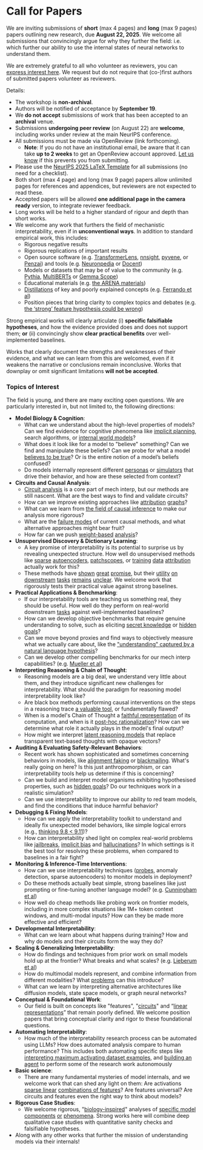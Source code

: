 # Call for Papers
We are inviting submissions of **short** (max 4 pages) and **long** (max 9 pages) papers outlining new research, due **August 22, 2025**. We welcome all submissions that convincingly argue for why they further the field: i.e. which further our ability to use the internal states of neural networks to understand them. 

We are extremely grateful to all who volunteer as reviewers, you can [express interest here](https://www.google.com/url?q=https://docs.google.com/forms/d/e/1FAIpQLSdiw1SJllzoTz_nqzDTzTOGb9DV3W_truQyh-WvYj_QGIi7Mg/viewform?usp%3Ddialog&sa=D&source=editors&ust=1752416032958469&usg=AOvVaw2EsYtz96oO4whBgvPj8wLn). We request but do not require that (co-)first authors of submitted papers volunteer as reviewers. 

Details: 
* The workshop is **non-archival**.
* Authors will be notified of acceptance by **September 19**.
* We **do not accept** submissions of work that has been accepted to an **archival** venue.
* Submissions **undergoing peer review** (on August 22) are **welcome**, including works under review at the main NeurIPS conference.
* All submissions must be made via OpenReview (link forthcoming).
  * **Note**: If you do not have an institutional email, be aware that it can take **up to 2 weeks** to get an OpenReview account approved. [Let us know](mailto:neurips2025@mechinterpworkshop.com) if this prevents you from submitting.
* Please use the [NeurIPS 2025 LaTeX Template](https://www.google.com/url?q=https://media.neurips.cc/Conferences/NeurIPS2025/Styles.zip&sa=D&source=editors&ust=1752416032961038&usg=AOvVaw2VCB80diS2a6aAg1MgJVpJ) for all submissions (no need for a checklist).
* Both short (max 4 page) and long (max 9 page) papers allow unlimited pages for references and appendices, but reviewers are not expected to read these.
* Accepted papers will be allowed **one additional page in the camera ready** version, to integrate reviewer feedback.
* Long works will be held to a higher standard of rigour and depth than short works.
* We welcome any work that furthers the field of mechanistic interpretability, even if in **unconventional ways**. In addition to standard empirical work, this includes:
  * Rigorous negative results
  * Rigorous replications of important results
  * Open source software (e.g. [TransformerLens](https://www.google.com/url?q=https://github.com/neelnanda-io/TransformerLens&sa=D&source=editors&ust=1752416032962767&usg=AOvVaw009WCfvqFsmG-KosmTyUFo), [nnsight](https://www.google.com/url?q=https://github.com/ndif-team/nnsight&sa=D&source=editors&ust=1752416032962911&usg=AOvVaw1Kgm4oUfrM2K8mWL9IiHUx), [pyvene](https://www.google.com/url?q=https://github.com/stanfordnlp/pyvene/tree/main/pyvene/models/mlp&sa=D&source=editors&ust=1752416032963052&usg=AOvVaw2Wji695qQpbyR6C8LHI--2), or [Penzai](https://www.google.com/url?q=https://github.com/google-deepmind/penzai&sa=D&source=editors&ust=1752416032963192&usg=AOvVaw275v0n0rjhRkDyrT9BMiYC)) and tools (e.g. [Neuronpedia](https://www.google.com/url?q=http://neuronpedia.org&sa=D&source=editors&ust=1752416032963302&usg=AOvVaw3AblEBBrdhKZQAwXUDSfgQ) or [Docent](https://www.google.com/url?q=https://transluce.org/introducing-docent&sa=D&source=editors&ust=1752416032963442&usg=AOvVaw28IS-gwPvd09lMtP6WKREK))
  * Models or datasets that may be of value to the community (e.g. [Pythia](https://www.google.com/url?q=https://arxiv.org/abs/2304.01373&sa=D&source=editors&ust=1752416032963718&usg=AOvVaw2HYBT7N5Q-aRg4HqaGROFe), [MultiBERTs](https://www.google.com/url?q=https://arxiv.org/abs/2106.16163&sa=D&source=editors&ust=1752416032963828&usg=AOvVaw1rujB3CFmW08v2RAWVjTLI) or [Gemma Scope](https://www.google.com/url?q=https://arxiv.org/abs/2408.05147&sa=D&source=editors&ust=1752416032963940&usg=AOvVaw2r2dNsI_WW4dMv93mTtmDk))
  * Educational materials (e.g. [the ARENA materials](https://www.google.com/url?q=https://arena3-chapter1-transformer-interp.streamlit.app/&sa=D&source=editors&ust=1752416032964191&usg=AOvVaw2xZarlffwn0pcDEIXDo3by))
  * [Distillations](https://www.google.com/url?q=https://distill.pub/2017/research-debt/&sa=D&source=editors&ust=1752416032964349&usg=AOvVaw0gE_IF8cxxhRURThKYyk8w) of key and poorly explained concepts (e.g. [Ferrando et al](https://www.google.com/url?q=https://arxiv.org/abs/2405.00208&sa=D&source=editors&ust=1752416032964544&usg=AOvVaw2srDqIH8d_RuSjzzry8aME))
  * Position pieces that bring clarity to complex topics and debates (e.g. [the ‘strong’ feature hypothesis could be wrong](https://www.google.com/url?q=https://www.alignmentforum.org/posts/tojtPCCRpKLSHBdpn/the-strong-feature-hypothesis-could-be-wrong&sa=D&source=editors&ust=1752416032964981&usg=AOvVaw31Ea4wO_XDJVk2HyRZ-f2j))

Strong empirical works will clearly articulate (i) **specific falsifiable hypotheses**, and how the evidence provided does and does not support them; **or** (ii) convincingly show **clear practical benefits** over well-implemented baselines. 

Works that clearly document the strengths and weaknesses of their evidence, and what we can learn from this are welcomed, even if it weakens the narrative or conclusions remain inconclusive. Works that downplay or omit significant limitations **will not be accepted**. 
### Topics of Interest
The field is young, and there are many exciting open questions. We are particularly interested in, but not limited to, the following directions: 
* **Model Biology & Cognition**:
  * What can we understand about the high-level properties of models? Can we find evidence for cognitive phenomena like [implicit planning](https://www.google.com/url?q=https://transformer-circuits.pub/2025/attribution-graphs/biology.html%23dives-poems&sa=D&source=editors&ust=1752416032967142&usg=AOvVaw0NexpAbY1ea7DnGOCh2hcX), search algorithms, or [internal world models](https://www.google.com/url?q=https://arxiv.org/abs/2210.13382&sa=D&source=editors&ust=1752416032967334&usg=AOvVaw2xopNQj20tPRC0mCGvrnqG)?
  * What does it look like for a model to "believe" something? Can we find and manipulate these beliefs? Can we probe for what a model [believes to be true](https://www.google.com/url?q=https://arxiv.org/abs/2310.06824&sa=D&source=editors&ust=1752416032967721&usg=AOvVaw0OrwbZRxaZN69PkR6_JSpA)? Or is the entire notion of a model’s beliefs confused?
  * Do models internally represent different [personas](https://www.google.com/url?q=https://arxiv.org/abs/2406.12094&sa=D&source=editors&ust=1752416032968088&usg=AOvVaw3Zl9tJrX78YB8neIWkelei) or [simulators](https://www.google.com/url?q=https://www.nature.com/articles/s41586-023-06647-8&sa=D&source=editors&ust=1752416032968249&usg=AOvVaw2Ja0z28Y77YU1OcTng8Lw3) that drive their behavior, and how are these selected from context?
* **Circuits and Causal Analysis**:
  * [Circuit analysis](https://www.google.com/url?q=https://distill.pub/2020/circuits/zoom-in/&sa=D&source=editors&ust=1752416032968678&usg=AOvVaw0YNMWX2CdjpHl4rumx3_Kh) is a core part of mech interp, but our methods are still nascent. What are the best ways to find and validate circuits?
  * How can we improve existing approaches like [attribution](https://www.google.com/url?q=https://arxiv.org/abs/2406.11944&sa=D&source=editors&ust=1752416032969115&usg=AOvVaw2f1XCctPMozRXhsb2nPJT8) [graphs](https://www.google.com/url?q=https://transformer-circuits.pub/2025/attribution-graphs/methods.html&sa=D&source=editors&ust=1752416032969265&usg=AOvVaw3AY5yT-WcFvQycwG_WFzFG)?
  * What can we learn from [the field of causal inference](https://www.google.com/url?q=https://arxiv.org/abs/2407.04690&sa=D&source=editors&ust=1752416032969519&usg=AOvVaw2KzCNA0IO8zncyScyV87eJ) to make our analysis more rigorous?
  * What are the [failure modes](https://www.google.com/url?q=https://arxiv.org/abs/2307.15771&sa=D&source=editors&ust=1752416032969762&usg=AOvVaw1vxOAyFYaYIz0dSmOkI0ZX) of current causal methods, and what alternative approaches might bear fruit?
  * How far can we push [weight-based](https://www.google.com/url?q=https://arxiv.org/abs/2301.05217&sa=D&source=editors&ust=1752416032970129&usg=AOvVaw1q2YfozQtY_39QoF8WAyvV) [analysis](https://www.google.com/url?q=https://arxiv.org/abs/2410.08417&sa=D&source=editors&ust=1752416032970279&usg=AOvVaw02LV1JQGHr2Z0r4u_TDqRg)?
* **Unsupervised Discovery & Dictionary Learning**:
  * A key promise of interpretability is its potential to surprise us by revealing unexpected structure. How well do unsupervised methods like [sparse](https://www.google.com/url?q=https://arxiv.org/abs/2103.15949&sa=D&source=editors&ust=1752416032971025&usg=AOvVaw3s7LdjPoVwH4m0u5Om8FC9) [autoencoders](https://www.google.com/url?q=https://transformer-circuits.pub/2023/monosemantic-features&sa=D&source=editors&ust=1752416032971220&usg=AOvVaw2Ltnie3SsUSa4N-nIl-ZqD), [patch](https://www.google.com/url?q=https://arxiv.org/abs/2401.06102&sa=D&source=editors&ust=1752416032971321&usg=AOvVaw2cQ-Jm_TTNkYhtxYDpbDQ1)[scopes](https://www.google.com/url?q=https://arxiv.org/abs/2403.10949v2&sa=D&source=editors&ust=1752416032971401&usg=AOvVaw1XwNjZzQq6DSOmLZM1w0E7), or [training](https://www.google.com/url?q=https://proceedings.mlr.press/v70/koh17a?ref%3Dhttps://githubhelp.com&sa=D&source=editors&ust=1752416032971550&usg=AOvVaw3DT1rIghMhMd5FwQpJ3bq_) [data](https://www.google.com/url?q=https://arxiv.org/abs/2308.03296&sa=D&source=editors&ust=1752416032971657&usg=AOvVaw3Z5BWhPHYEx4YvfP2NNbE4) [attribution](https://www.google.com/url?q=https://arxiv.org/abs/2205.11482&sa=D&source=editors&ust=1752416032971775&usg=AOvVaw3Bm66DCFGEYboCfjn8wUUK) actually work for this?
  * These methods have [shown](https://www.google.com/url?q=https://transformer-circuits.pub/2024/scaling-monosemanticity/index.html&sa=D&source=editors&ust=1752416032972049&usg=AOvVaw2uxpFig94_nim0WP1uvCQB) [great](https://www.google.com/url?q=https://transformer-circuits.pub/2025/attribution-graphs/biology.html&sa=D&source=editors&ust=1752416032972201&usg=AOvVaw0723gEbfOQwEm-j_CCxpZ9) [promise](https://www.google.com/url?q=https://arxiv.org/abs/2503.10965&sa=D&source=editors&ust=1752416032972306&usg=AOvVaw1EUqLswAyuWXtw2UI4N90p), but their [utility](https://www.google.com/url?q=https://arxiv.org/abs/2502.16681&sa=D&source=editors&ust=1752416032972428&usg=AOvVaw0oGgfyq-9-M7uRxlT3Nubs) [on](https://www.google.com/url?q=https://www.tilderesearch.com/blog/sieve&sa=D&source=editors&ust=1752416032972531&usg=AOvVaw2mQ1S0oOZiav31Ialvcd_m) [downstream](https://www.google.com/url?q=https://arxiv.org/abs/2501.17148&sa=D&source=editors&ust=1752416032972634&usg=AOvVaw1LnbSJtnRdevo_SJT-aYDk) [tasks](https://www.google.com/url?q=https://transformer-circuits.pub/2024/features-as-classifiers/index.html&sa=D&source=editors&ust=1752416032972778&usg=AOvVaw24KfYlJajzNaGkWhzFrGHx) [remains](https://www.google.com/url?q=https://arxiv.org/abs/2502.04382&sa=D&source=editors&ust=1752416032972885&usg=AOvVaw0MoHQw00op-wUM9bwEuZzD) [unclear](https://www.google.com/url?q=https://www.alignmentforum.org/posts/4uXCAJNuPKtKBsi28/negative-results-for-saes-on-downstream-tasks&sa=D&source=editors&ust=1752416032973067&usg=AOvVaw0sceVFNooo2JJwtvrlhVld). We welcome work that rigorously tests their practical value against strong baselines.
* **Practical Applications & Benchmarking**:
  * If our interpretability tools are teaching us something real, they should be useful. How well do they perform on real-world downstream [tasks](https://www.google.com/url?q=https://www.lesswrong.com/posts/wGRnzCFcowRCrpX4Y/downstream-applications-as-validation-of-interpretability&sa=D&source=editors&ust=1752416032973808&usg=AOvVaw2sRGCh1vtwhISunq1cksrh) against well-implemented baselines?
  * How can we develop objective benchmarks that require genuine understanding to solve, such as eliciting [secret knowledge](https://www.google.com/url?q=https://arxiv.org/abs/2505.14352&sa=D&source=editors&ust=1752416032974188&usg=AOvVaw3_xwhoOMrXvS3WMNjKY9mL) or [hidden goals](https://www.google.com/url?q=https://arxiv.org/abs/2503.10965&sa=D&source=editors&ust=1752416032974304&usg=AOvVaw0esH62R5C11oAAIFVRHjDa)?
  * Can we move beyond proxies and find ways to objectively measure what we actually care about, like the ["understanding" captured by a natural language hypothesis](https://www.google.com/url?q=https://arxiv.org/abs/2502.04382&sa=D&source=editors&ust=1752416032974682&usg=AOvVaw0Lo4YaLlZNlRzZakUq3FQX)?
  * Can we develop other compelling benchmarks for our mech interp capabilities? (e.g. [Mueller et al](https://www.google.com/url?q=https://arxiv.org/abs/2504.13151&sa=D&source=editors&ust=1752416032975011&usg=AOvVaw3sTCyIapJEeHwzlCNYXlBS))
* **Interpreting Reasoning & Chain of Thought**:
  * Reasoning models are a big deal, we understand very little about them, and they introduce significant new challenges for interpretability. What should the paradigm for reasoning model interpretability look like?
  * Are black box methods performing causal interventions on the steps in a reasoning trace [a valuable tool](https://www.google.com/url?q=https://arxiv.org/abs/2506.19143&sa=D&source=editors&ust=1752416032975843&usg=AOvVaw2AWlr6uLLRioO7xDEQHrSA), or fundamentally flawed?
  * When is a model's Chain of Thought a [faithful representation](https://www.google.com/url?q=https://arxiv.org/abs/2305.04388&sa=D&source=editors&ust=1752416032976131&usg=AOvVaw3T9w4rUhtyPB9sBhuAU2qI) of its computation, and when is it [post-hoc rationalization](https://www.google.com/url?q=https://arxiv.org/abs/2503.08679&sa=D&source=editors&ust=1752416032976314&usg=AOvVaw344WGK5UDmXM5xchMiSUFs)? How can we determine what role it actually plays in the model's final output?
  * How might we interpret [latent reasoning models](https://www.google.com/url?q=https://arxiv.org/abs/2412.06769&sa=D&source=editors&ust=1752416032976644&usg=AOvVaw0uHdJmmaxdTOZzw-xd4Fhq) that replace transparent text-based thoughts with opaque vectors?
* **Auditing & Evaluating Safety-Relevant Behaviors**:
  * Recent work has shown sophisticated and sometimes concerning behaviors in models, like [alignment faking](https://www.google.com/url?q=https://arxiv.org/abs/2412.14093&sa=D&source=editors&ust=1752416032977109&usg=AOvVaw30JtUyYbIk4CrBbYpSbl_J) or [blackmailing](https://www.google.com/url?q=https://www.anthropic.com/research/agentic-misalignment&sa=D&source=editors&ust=1752416032977251&usg=AOvVaw0Z7Cm5IDlOu9Tch-qysZHK). What's really going on here? Is this just anthropomorphism, or can interpretability tools help us determine if this is concerning?
  * Can we build and interpret model organisms exhibiting hypothesised properties, such as [hidden goals](https://www.google.com/url?q=https://arxiv.org/abs/2503.10965&sa=D&source=editors&ust=1752416032977732&usg=AOvVaw06rDj__lEb4sxP8DzfcRiK)? Do our techniques work in a realistic simulation?
  * Can we use interpretability to improve our ability to red team models, and find the conditions that induce harmful behavior?
* **Debugging & Fixing Models**:
  * How can we apply the interpretability toolkit to understand and ideally fix unexpected model behaviors, like simple logical errors (e.g., [thinking 9.8 < 9.11](https://www.google.com/url?q=https://transluce.org/observability-interface&sa=D&source=editors&ust=1752416032978675&usg=AOvVaw3a4GwCfMpR2lxHcwefyXOs))?
  * How can interpretability shed light on complex real-world problems like [jailbreaks](https://www.google.com/url?q=https://transformer-circuits.pub/2025/attribution-graphs/biology.html%23dives-jailbreak&sa=D&source=editors&ust=1752416032978936&usg=AOvVaw2Miohb17J5uv_z9pkJFgwH), [implicit bias](https://www.google.com/url?q=https://arxiv.org/abs/2506.10922&sa=D&source=editors&ust=1752416032979055&usg=AOvVaw26xQ52gel5oU9LZM9RYry2) and [hallucinations](https://www.google.com/url?q=https://arxiv.org/abs/2411.14257&sa=D&source=editors&ust=1752416032979173&usg=AOvVaw0wTP_OBCBbEXyAqryMg3_8)? In which settings is it the best tool for resolving these problems, when compared to baselines in a fair fight?
* **Monitoring & Inference-Time Interventions**:
  * How can we use interpretability techniques ([probes](https://www.google.com/url?q=https://arxiv.org/abs/2102.12452&sa=D&source=editors&ust=1752416032979769&usg=AOvVaw3qFGhv6935s3vSvPoY15_b), anomaly detection, sparse autoencoders) to monitor models in deployment?
  * Do these methods actually beat simple, strong baselines like just prompting or fine-tuning another language model? (e.g. [Cunningham et al](https://www.google.com/url?q=https://alignment.anthropic.com/2025/cheap-monitors/&sa=D&source=editors&ust=1752416032980359&usg=AOvVaw3oixTQeemTvZ94TSa1DhPs))
  * How well do cheap methods like probing work on frontier models, including in more complex situations like 1M+ token context windows, and multi-modal inputs? How can they be made more effective and efficient?
* **Developmental Interpretability**:
  * What can we learn about what happens during training? How and why do models and their circuits form the way they do?
* **Scaling & Generalizing Interpretability**:
  * How do findings and techniques from prior work on small models hold up at the frontier? What breaks and what scales? (e.g. [Lieberum et al](https://www.google.com/url?q=https://arxiv.org/abs/2307.09458&sa=D&source=editors&ust=1752416032981598&usg=AOvVaw0J4ptQG2wwz1aD6Yk8wv9N))
  * How do multimodal models represent, and combine information from different modalities? What [problems](https://www.google.com/url?q=https://openreview.net/pdf?id%3DVUhRdZp8ke&sa=D&source=editors&ust=1752416032981964&usg=AOvVaw3UWnLTWAxCWaW5v5Pu7lLw) can this introduce?
  * What can we learn by interpreting alternative architectures like diffusion models, state space models, or graph neural networks?
* **Conceptual & Foundational Work**:
  * Our field is built on concepts like "features", "[circuits](https://www.google.com/url?q=https://distill.pub/2020/circuits/zoom-in/&sa=D&source=editors&ust=1752416032982665&usg=AOvVaw3kPxcRv1gi_Y_UxXb9uoCW)" and “[linear representations](https://www.google.com/url?q=https://transformer-circuits.pub/2024/july-update/index.html%23linear-representations&sa=D&source=editors&ust=1752416032982943&usg=AOvVaw0RRagMGQvEXQqG7j2GJtuj)” that remain poorly defined. We welcome position papers that bring conceptual clarity and rigor to these foundational questions.
* **Automating Interpretability**:
  * How much of the interpretability research process can be automated using LLMs? How does automated analysis compare to human performance? This includes both automating specific steps like [interpreting maximum activating dataset examples](https://www.google.com/url?q=https://openaipublic.blob.core.windows.net/neuron-explainer/paper/index.html&sa=D&source=editors&ust=1752416032984204&usg=AOvVaw3mDyGIY1RM00UEf0_uwIST), and [building an agent](https://www.google.com/url?q=https://arxiv.org/abs/2404.14394&sa=D&source=editors&ust=1752416032984385&usg=AOvVaw3Lkbbdgy4da_32KqiOZXat) to perform some of the research work autonomously
* **Basic science**:
  * There are many fundamental mysteries of model internals, and we welcome work that can shed any light on them: Are activations [sparse linear](https://www.google.com/url?q=https://arxiv.org/abs/1601.03764&sa=D&source=editors&ust=1752416032985107&usg=AOvVaw0t209qGO1BNnoIHd7I56go) [combinations of features](https://www.google.com/url?q=https://transformer-circuits.pub/2022/toy_model/index.html&sa=D&source=editors&ust=1752416032985367&usg=AOvVaw0C-TMtjRD6vg7cvJeX41UP)? Are features universal? Are circuits and features even the right way to think about models?
* **Rigorous Case Studies**:
  * We welcome rigorous, "[biology-inspired](https://www.google.com/url?q=https://distill.pub/2020/circuits/curve-circuits/&sa=D&source=editors&ust=1752416032986078&usg=AOvVaw3QyBi1mgIv9qWxYyeoyk8x)" analyses of [specific model](https://www.google.com/url?q=https://arxiv.org/abs/2310.04625&sa=D&source=editors&ust=1752416032986259&usg=AOvVaw3UkUQQYk-vZv4vBuPwoy-4) [components](https://www.google.com/url?q=https://transformer-circuits.pub/2024/scaling-monosemanticity/index.html&sa=D&source=editors&ust=1752416032986447&usg=AOvVaw15o7nu5np-Sbcz9FozrWAh) [or](https://www.google.com/url?q=https://arxiv.org/abs/2305.01610&sa=D&source=editors&ust=1752416032986582&usg=AOvVaw2K8eRESU-64soL7eEYW0XR) [phenomena](https://www.google.com/url?q=https://arxiv.org/abs/2306.09346&sa=D&source=editors&ust=1752416032986735&usg=AOvVaw2MQBQcRAB89FfkQyd5NPE0). Strong works here will combine deep qualitative case studies with quantitative sanity checks and falsifiable hypotheses.
* Along with any other works that further the mission of understanding models via their internals!